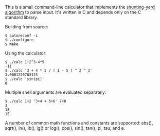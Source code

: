 This is a small command-line calculator that implements the [shunting-yard
algorithm][1] to parse input. It's written in C and depends only on the C
standard library.

Building from source:

    $ autoreconf -i
    $ ./configure
    $ make

Using the calculator:

    $ ./calc 1+2^3-4*5
    -11
    $ ./calc '3 + 4 * 2 / ( 1 - 5 ) ^ 2 ^ 3'
    3.0001220703125
    $ ./calc 'sin(pi)'
    0

Multiple shell arguments are evaluated separately:

    $ ./calc 1+2 '3+4 + 5+6' 7+8
    3
    18
    15

A number of common math functions and constants are supported: abs(), sqrt(),
ln(), lb(), lg() or log(), cos(), sin(), tan(), pi, tau, and e.

[1]: http://en.wikipedia.org/wiki/Shunting-yard_algorithm
